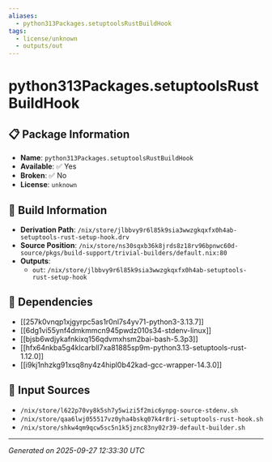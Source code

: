 ```yaml
---
aliases:
  - python313Packages.setuptoolsRustBuildHook
tags:
  - license/unknown
  - outputs/out
---
```


# python313Packages.setuptoolsRustBuildHook

## 📋 Package Information

- **Name**: `python313Packages.setuptoolsRustBuildHook`
- **Available**: ✅ Yes
- **Broken**: ✅ No
- **License**: `unknown`

## 🔧 Build Information

- **Derivation Path**: `/nix/store/jlbbvy9r6l85k9sia3wwzgkqxfx0h4ab-setuptools-rust-setup-hook.drv`
- **Source Position**: `/nix/store/ns30sqxb36k8jrds8z18rv96bpnwc60d-source/pkgs/build-support/trivial-builders/default.nix:80`
- **Outputs**:
  - `out`:  `/nix/store/jlbbvy9r6l85k9sia3wwzgkqxfx0h4ab-setuptools-rust-setup-hook`

## 🔗 Dependencies

- [[257k0vnqp1xjgyrpc5as1r0nl7s4yv71-python3-3.13.7]]
- [[6dg1vi55ynf4dmkmmcn945pwdz010s34-stdenv-linux]]
- [[bjsb6wdjykafnkixq156qdvmxhsm2bai-bash-5.3p3]]
- [[hfx64nkba5g4klcarbll7xa81885sp9m-python3.13-setuptools-rust-1.12.0]]
- [[i9kj1nhzkg91xsq8ny4z4hipl0b42kad-gcc-wrapper-14.3.0]]

## 📁 Input Sources

- `/nix/store/l622p70vy8k5sh7y5wizi5f2mic6ynpg-source-stdenv.sh`
- `/nix/store/qaa6lwj055517vz0yha4bskq07k4r8ri-setuptools-rust-hook.sh`
- `/nix/store/shkw4qm9qcw5sc5n1k5jznc83ny02r39-default-builder.sh`

---
*Generated on 2025-09-27 12:33:30 UTC*
